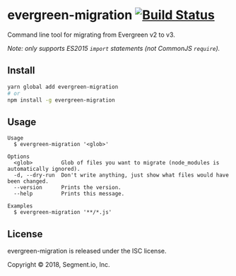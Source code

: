 # evergreen-migration [![Build Status](https://circleci.com/gh/segmentio/evergreen-migration/tree/master.svg?style=svg)](https://circleci.com/gh/segmentio/evergreen-migration/tree/master)

Command line tool for migrating from Evergreen v2 to v3.

_Note: only supports ES2015 `import` statements (not CommonJS `require`)._

## Install

```sh
yarn global add evergreen-migration
# or
npm install -g evergreen-migration
```

## Usage

```
Usage
  $ evergreen-migration '<glob>'

Options
  <glob>         Glob of files you want to migrate (node_modules is automatically ignored).
  -d, --dry-run  Don't write anything, just show what files would have been changed.
  --version      Prints the version.
  --help         Prints this message.

Examples
  $ evergreen-migration '**/*.js'
```

## License

evergreen-migration is released under the ISC license.

Copyright © 2018, Segment.io, Inc.
